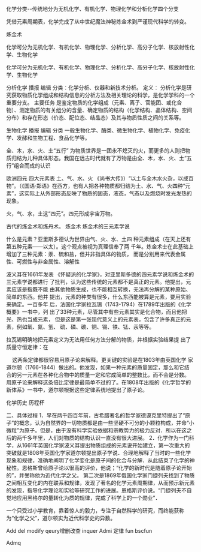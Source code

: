化学分类--传统地分为无机化学、有机化学、物理化学和分析化学四个分支



凭借元素周期表，化学完成了从中世纪魔法神秘炼金术到严谨现代科学的转变。

炼金术

化学可分为无机化学、有机化学、物理化学、分析化学、高分子化学、核放射性化学、生物化学


化学可分为无机化学、有机化学、物理化学、分析化学、高分子化学、核放射性化学、生物化学


分析化学
播报
编辑
分类：化学分析、仪器和新技术分析。
定义：
分析化学是研究获取物质化学组成和结构信息的分析方法及相关理论的科学，是化学学科的一个重要分支。
主要任务
是鉴定物质的化学组成（元素、离子、官能团、或化合物）、测定物质的有关组分的含量、确定物质的结构（化学结构、晶体结构、空间分布）和存在形态（价态、配位态、结晶态）及其与物质性质之间的关系等。



生物化学
播报
编辑
分类
一般生物化学、酶类、微生物化学、植物化学、免疫化学、发酵和生物工程、食品化学等。


全、木，水、火、土“五行”
为物质世界是一团永不熄灭的火，而更多的人则把物质归结为儿种具体形态。我国在远古时代就有了万物是由全、木，水、火、土“五行”组合而成的认识

欧洲四元 四大元素表 土、气、水、火
《尚书大传》）“以土与全木水火杂，以成百物”。（《国语·郑语》在西方，也有人把各种物质都归结为土、水、气、火四种“元素”，这实际上从外部形态反映了物质的固态，液态，气态以及燃烧时发光发热的现象。

火，气、水，土这“四元”。四元形成宇宙万物。


古代的炼金术和炼丹术。
炼金术 炼金术的三元素学说

什么是元素？亚里斯多德认为世界由气、火、水、土四
种元素组成（在天上还有第五种元素——以太）。这个观点被视为真理信奉了两
千年。炼金术士在此基础上增加了三种元素：汞、硫和盐，但并非指具体的物质，
而是分别用来代表金属性、可燃性与非金属性、溶解性


波义耳在1661年发表
《怀疑派的化学家》，对亚里斯多德的四元素学说和炼金术的三元素学说都进行
了批判，认为这些传统的元素都不是真正的元素。他提出，元素应该是指既不能
由其他物质生成，也不能相互转换，无法再分解的某种原始、简单的东西。他并
提出，元素的种类有很多，什么东西能被算是元素，要用实验来确定。一百多年
后，法国化学家拉瓦锡（1743-1794）在1789年出版的《化学概要》一书中，列
出了33种元素，尽管其中有些元素其实是化合物，而且他把光、热也当成元素，
但是这是第一张现代意义上的元素表，包含了许多真正的元素，例如氧、氮、氢、
硫、磷、碳、铜、锡、铁、锰、汞等等。


拉瓦锡明确地把元素定义为无法用任何方法分解的物质，并根据实验结果提
出了质量守恒定律：在




    这两条定律都很容易用原子论来解释。更关键的实验是在1803年由英国化学
家道尔顿（1766-1844）做出的。他发现，如果一种元素的质量固定，那么和它结
合的另一元素在各种化合物中的质量一定和它成简单的整数比，而不会是分数。
用原子论来解释这条倍比定律是最简单不过的了。在1808年出版的《化学哲学的
新体系》一书中，道尔顿根据这些定律系统地提出了原子论。

化学历史 历程杯


二、具体过程
1．早在两千四百年前，古希腊著名的哲学家德谟克里特提出了“原子”的概念，认为自然界的一切物质都是由一些坚硬不可分的小颗粒构成，并命“小微粒”为原子。但是，由于没有科学实验依据和宗教势力的极力反对．所以在这之后的两千多年里，人们对物质的结构认识一直没有很大进展。
2．化学作为一门科学，从1661年英国化学家波义耳提出物质组成的元素说开始建立，第一次重大的突破就是1808年英国化学家道尔顿提出原子学说．合理地解释了当时的一些化学现象和规律，准确地阐明了化学变化是原子间的化合与分解．从此结束了化学的神秘性。恩格斯曾给原子论以很高的评价，他说；“化学的新时代是随着原子论开始的”，并誉称他为近代化学之父。
第二次是1869年俄国化学家门捷列夫找到了物质之间相互变化的内在联系和规律，发现了著名的化学元素周期律，从而预示新元素的发现，指导化学理论和实验等研究工作的进展。恩格斯评价说。“门捷列夫不自觉地应用黑格尔的量转化为质的规律，完成了科学上的一个勋业”．


一个只受过小学教育，靠着惊人的毅力，专注于自然科学的研究，而终能获称为“化学之父”，道尔顿实为近代科学史的异数。


Add del modify qeury增删改查 inquer
Admi 定律 fun bscfun

Admq

